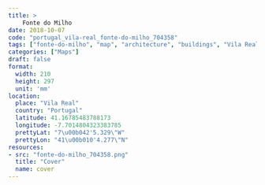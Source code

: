 ```yaml
---
title: > 
    Fonte do Milho
date: 2018-10-07
code: "portugal_vila-real_fonte-do-milho_704358"
tags: ["fonte-do-milho", "map", "architecture", "buildings", "Vila Real", "Portugal"]
categories: ["Maps"]
draft: false
format:
  width: 210
  height: 297
  unit: 'mm'
location:
  place: "Vila Real"
  country: "Portugal"
  latitude: 41.16785483788173
  longitude: -7.7014804323383785
  prettyLat: "7\u00b042'5.329\"W"
  prettyLon: "41\u00b010'4.277\"N"
resources:
- src: "fonte-do-milho_704358.png"
  title: "Cover"
  name: cover
---
```


